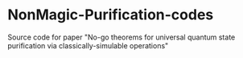 # NonMagic-Purification-codes
 Source code for paper "No-go theorems for universal quantum state purification via classically-simulable operations"
